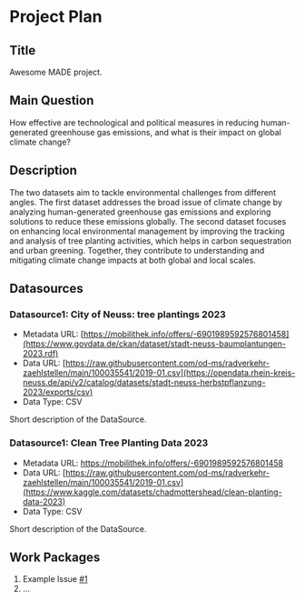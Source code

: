 # Project Plan

## Title
<!-- Give your project a short title. -->
Awesome MADE project.

## Main Question

<!-- Think about one main question you want to answer based on the data. -->
How effective are technological and political measures in reducing human-generated greenhouse gas emissions, and what is their impact on global climate change?

## Description

<!-- Describe your data science project in max. 200 words. Consider writing about why and how you attempt it. -->
The two datasets aim to tackle environmental challenges from different angles. The first dataset addresses the broad issue of climate change by analyzing human-generated greenhouse gas emissions and exploring solutions to reduce these emissions globally. The second dataset focuses on enhancing local environmental management by improving the tracking and analysis of tree planting activities, which helps in carbon sequestration and urban greening. Together, they contribute to understanding and mitigating climate change impacts at both global and local scales.

## Datasources

<!-- Describe each datasources you plan to use in a section. Use the prefic "DatasourceX" where X is the id of the datasource. -->

### Datasource1: City of Neuss: tree plantings 2023
* Metadata URL: [https://mobilithek.info/offers/-6901989592576801458](https://www.govdata.de/ckan/dataset/stadt-neuss-baumplantungen-2023.rdf)
* Data URL: [https://raw.githubusercontent.com/od-ms/radverkehr-zaehlstellen/main/100035541/2019-01.csv](https://opendata.rhein-kreis-neuss.de/api/v2/catalog/datasets/stadt-neuss-herbstpflanzung-2023/exports/csv)
* Data Type: CSV

Short description of the DataSource.

### Datasource1: Clean Tree Planting Data 2023
* Metadata URL: https://mobilithek.info/offers/-6901989592576801458
* Data URL: [https://raw.githubusercontent.com/od-ms/radverkehr-zaehlstellen/main/100035541/2019-01.csv](https://www.kaggle.com/datasets/chadmottershead/clean-planting-data-2023)
* Data Type: CSV

Short description of the DataSource.
## Work Packages

<!-- List of work packages ordered sequentially, each pointing to an issue with more details. -->

1. Example Issue [#1][i1]
2. ...

[i1]: https://github.com/jvalue/made-template/issues/1
